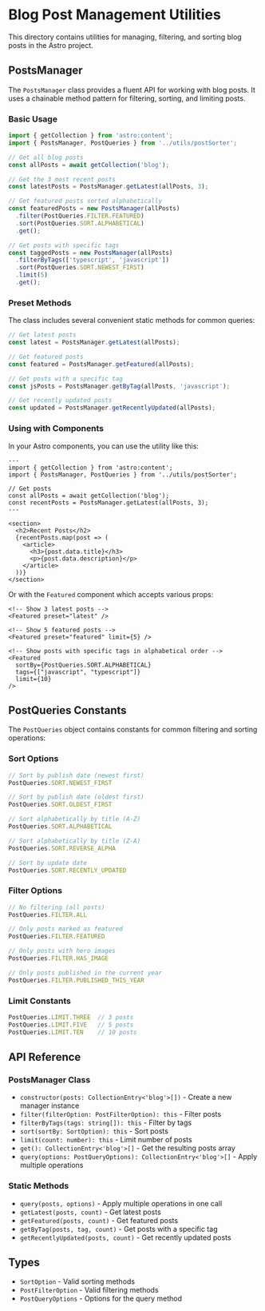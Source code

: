 # Blog Post Management Utilities

This directory contains utilities for managing, filtering, and sorting blog posts in the Astro project.

## PostsManager

The `PostsManager` class provides a fluent API for working with blog posts. It uses a chainable method pattern for filtering, sorting, and limiting posts.

### Basic Usage

```typescript
import { getCollection } from 'astro:content';
import { PostsManager, PostQueries } from '../utils/postSorter';

// Get all blog posts
const allPosts = await getCollection('blog');

// Get the 3 most recent posts
const latestPosts = PostsManager.getLatest(allPosts, 3);

// Get featured posts sorted alphabetically
const featuredPosts = new PostsManager(allPosts)
  .filter(PostQueries.FILTER.FEATURED)
  .sort(PostQueries.SORT.ALPHABETICAL)
  .get();

// Get posts with specific tags
const taggedPosts = new PostsManager(allPosts)
  .filterByTags(['typescript', 'javascript'])
  .sort(PostQueries.SORT.NEWEST_FIRST)
  .limit(5)
  .get();
```

### Preset Methods

The class includes several convenient static methods for common queries:

```typescript
// Get latest posts
const latest = PostsManager.getLatest(allPosts);

// Get featured posts
const featured = PostsManager.getFeatured(allPosts);

// Get posts with a specific tag
const jsPosts = PostsManager.getByTag(allPosts, 'javascript');

// Get recently updated posts
const updated = PostsManager.getRecentlyUpdated(allPosts);
```

### Using with Components

In your Astro components, you can use the utility like this:

```astro
---
import { getCollection } from 'astro:content';
import { PostsManager, PostQueries } from '../utils/postSorter';

// Get posts
const allPosts = await getCollection('blog');
const recentPosts = PostsManager.getLatest(allPosts, 3);
---

<section>
  <h2>Recent Posts</h2>
  {recentPosts.map(post => (
    <article>
      <h3>{post.data.title}</h3>
      <p>{post.data.description}</p>
    </article>
  ))}
</section>
```

Or with the `Featured` component which accepts various props:

```astro
<!-- Show 3 latest posts -->
<Featured preset="latest" />

<!-- Show 5 featured posts -->
<Featured preset="featured" limit={5} />

<!-- Show posts with specific tags in alphabetical order -->
<Featured
  sortBy={PostQueries.SORT.ALPHABETICAL}
  tags={["javascript", "typescript"]}
  limit={10}
/>
```

## PostQueries Constants

The `PostQueries` object contains constants for common filtering and sorting operations:

### Sort Options

```typescript
// Sort by publish date (newest first)
PostQueries.SORT.NEWEST_FIRST

// Sort by publish date (oldest first)
PostQueries.SORT.OLDEST_FIRST

// Sort alphabetically by title (A-Z)
PostQueries.SORT.ALPHABETICAL

// Sort alphabetically by title (Z-A)
PostQueries.SORT.REVERSE_ALPHA

// Sort by update date
PostQueries.SORT.RECENTLY_UPDATED
```

### Filter Options

```typescript
// No filtering (all posts)
PostQueries.FILTER.ALL

// Only posts marked as featured
PostQueries.FILTER.FEATURED

// Only posts with hero images
PostQueries.FILTER.HAS_IMAGE

// Only posts published in the current year
PostQueries.FILTER.PUBLISHED_THIS_YEAR
```

### Limit Constants

```typescript
PostQueries.LIMIT.THREE  // 3 posts
PostQueries.LIMIT.FIVE   // 5 posts
PostQueries.LIMIT.TEN    // 10 posts
```

## API Reference

### PostsManager Class

- `constructor(posts: CollectionEntry<'blog'>[])` - Create a new manager instance
- `filter(filterOption: PostFilterOption): this` - Filter posts
- `filterByTags(tags: string[]): this` - Filter by tags
- `sort(sortBy: SortOption): this` - Sort posts
- `limit(count: number): this` - Limit number of posts
- `get(): CollectionEntry<'blog'>[]` - Get the resulting posts array
- `query(options: PostQueryOptions): CollectionEntry<'blog'>[]` - Apply multiple operations

### Static Methods

- `query(posts, options)` - Apply multiple operations in one call
- `getLatest(posts, count)` - Get latest posts
- `getFeatured(posts, count)` - Get featured posts
- `getByTag(posts, tag, count)` - Get posts with a specific tag
- `getRecentlyUpdated(posts, count)` - Get recently updated posts

## Types

- `SortOption` - Valid sorting methods
- `PostFilterOption` - Valid filtering methods
- `PostQueryOptions` - Options for the query method